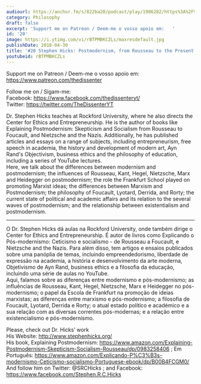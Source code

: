 ```yaml
---
audiourl: https://anchor.fm/s/822ba20/podcast/play/1986282/https%3A%2F%2Fd3ctxlq1ktw2nl.cloudfront.net%2Fproduction%2F2018-11-26%2F7573041-44100-2-a9efae21386eb.mp3
category: Philosophy
draft: false
excerpt: 'Support me on Patreon / Deem-me o vosso apoio em:   '
id: '20'
image: https://i.ytimg.com/vi/rBTPMBKCZLs/maxresdefault.jpg
publishDate: 2018-04-30
title: '#20 Stephen Hicks: Postmodernism, from Rousseau to the Present'
youtubeid: rBTPMBKCZLs
---
```

<div class="timelinks">

Support me on Patreon / Deem-me o vosso apoio em:   
https://www.patreon.com/thedissenter

Follow me on / Sigam-me:  
Facebook: https://www.facebook.com/thedissenteryt/  
Twitter: https://twitter.com/TheDissenterYT

Dr. Stephen Hicks teaches at Rockford University, where he also directs the Center for Ethics and Entrepreneurship. He is the author of books like Explaining Postmodernism: Skepticism and Socialism from Rousseau to Foucault, and Nietzsche and the Nazis. Additionally, he has published articles and essays on a range of subjects, including entrepreneurism, free speech in academia, the history and development of modern art, Ayn Rand's Objectivism, business ethics and the philosophy of education, including a series of YouTube lectures.  
Here, we talk about the differences between modernism and postmodernism; the influences of Rousseau, Kant, Hegel, Nietzsche, Marx and Heidegger on postmodernism; the role the Frankfurt School played on promoting Marxist ideas; the differences between Marxism and Postmodernism; the philosophy of Foucault, Lyotard, Derrida, and Rorty; the current state of political and academic affairs and its relation to the several waves of postmodernism; and the relationship between existentialism and postmodernism.

---

O Dr. Stephen Hicks dá aulas na Rockford University, onde também dirige o Center for Ethics and Entrepreneurship. É autor de livros como Explicando o Pós-modernismo: Ceticismo e socialismo - de Rousseau a Foucault, e Nietzsche and the Nazis. Para além disso, tem artigos e ensaios publicados sobre uma panóplia de temas, incluindo empreendedorismo, liberdade de expressão na academia, a história e desenvolvimento da arte moderna, Objetivismo de Ayn Rand, business ethics e a filosofia da educação, incluindo uma série de aulas no YouTube.  
Aqui, falamos sobre as diferenças entre modernismo e pós-modernismo; as influências de Rousseau, Kant, Hegel, Nietzsche, Marx e Heidegger no pós-modernismo; o papel da Escola de Frankfurt na promoção de ideias marxistas; as diferenças entre marxismo e pós-modernismo; a filosofia de Foucault, Lyotard, Derrida e Rorty; o atual estado político e académico e a sua relação com as diversas correntes pós-modernas; e a relação entre existencialismo e pós-modernismo.

Please, check out Dr. Hicks’ work  
His Website: http://www.stephenhicks.org/  
His book, Explaining Postmodernism: https://www.amazon.com/Explaining-Postmodernism-Skepticism-Socialism-Rousseau/dp/0983258406 ; Em Português: https://www.amazon.com/Explicando-P%C3%B3s-modernismo-Ceticismo-socialismo-Portuguese-ebook/dp/B00B4FCGM0/  
And follow him on Twitter: @SRCHicks ; and Facebook: https://www.facebook.com/Stephen.R.C.Hicks</div>

